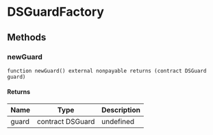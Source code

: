 # DSGuardFactory









## Methods

### newGuard

```solidity
function newGuard() external nonpayable returns (contract DSGuard guard)
```






#### Returns

| Name | Type | Description |
|---|---|---|
| guard | contract DSGuard | undefined




